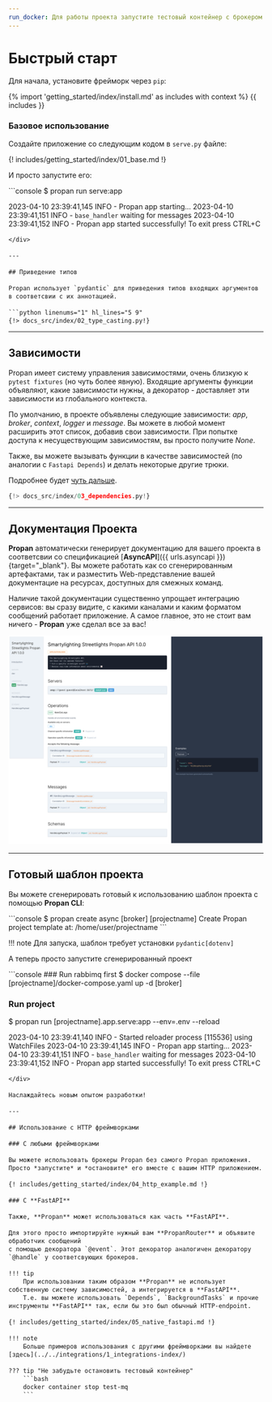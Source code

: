 ```yaml
---
run_docker: Для работы проекта запустите тестовый контейнер с брокером
---
```


# Быстрый старт

Для начала, установите фрейморк через `pip`:

{% import 'getting_started/index/install.md' as includes with context %}
{{ includes }}

### Базовое использование

Создайте приложение со следующим кодом в `serve.py` файле:

{! includes/getting_started/index/01_base.md !}

И просто запустите его:

<div class="termy">
```console
$ propan run serve:app

2023-04-10 23:39:41,145 INFO     - Propan app starting...
2023-04-10 23:39:41,151 INFO     - `base_handler` waiting for messages
2023-04-10 23:39:41,152 INFO     - Propan app started successfully! To exit press CTRL+C
```
</div>

---

## Приведение типов

Propan использует `pydantic` для приведения типов входящих аргументов в соответсвии с их аннотацией.

```python linenums="1" hl_lines="5 9"
{!> docs_src/index/02_type_casting.py!}
```

---

## Зависимости

Propan имеет систему управления зависимостями, очень близкую к `pytest fixtures` (но чуть более явную).
Входящие аргументы функции объявляют, какие зависимости нужны, а декоратор - доставляет эти зависимости
из глобального контекста.

По умолчанию, в проекте объявлены следующие зависимости: *app*, *broker*, *context*, *logger* и *message*.
Вы можете в любой момент расширить этот список, добавив свои зависимости.
При попытке доступа к несуществующим зависимостям, вы просто получите *None*.

Также, вы можете вызывать функции в качестве зависимостей (по аналогии с `Fastapi Depends`) и делать некоторые другие трюки.

Подробнее будет [чуть дальше](../5_dependency/1_di-index).

```python linenums="1" hl_lines="11-12"
{!> docs_src/index/03_dependencies.py!}
```

---

## Документация Проекта

**Propan** автоматически генерирует документацию для вашего проекта в соответсвии со спецификацией [**AsyncAPI**]({{ urls.asyncapi }}){target="_blank"}. Вы можете работать как со сгенерированным артефактами, так и разместить Web-представление вашей документацие на ресурсах, доступных для смежных команд.

Наличие такой документации существенно упрощает интеграцию сервисов: вы сразу видите, с какими каналами и каким форматом сообщений работает приложение. А самое главное, это не стоит вам ничего - **Propan** уже сделал все за вас!

![HTML-page](../../assets/img/docs-html-short.png)

---

## Готовый шаблон проекта

Вы можете сгенерировать готовый к использованию шаблон проекта с помощью **Propan CLI**:

<div class="termy">
```console
$ propan create async [broker] [projectname]
Create Propan project template at: /home/user/projectname
```
</div>

!!! note
    Для запуска, шаблон требует установки `pydantic[dotenv]`

А теперь просто запустите сгенерированный проект

<div class="termy">
```console
### Run rabbimq first
$ docker compose --file [projectname]/docker-compose.yaml up -d [broker]

### Run project
$ propan run [projectname].app.serve:app --env=.env --reload

2023-04-10 23:39:41,140 INFO     - Started reloader process [115536] using WatchFiles
2023-04-10 23:39:41,145 INFO     - Propan app starting...
2023-04-10 23:39:41,151 INFO     - `base_handler` waiting for messages
2023-04-10 23:39:41,152 INFO     - Propan app started successfully! To exit press CTRL+C
```
</div>

Наслаждайтесь новым опытом разработки!

---

## Использование с HTTP фреймворками

### С любыми фреймворками

Вы можете использовать брокеры Propan без самого Propan приложения.
Просто *запустите* и *остановите* его вместе с вашим HTTP приложением.

{! includes/getting_started/index/04_http_example.md !}

### С **FastAPI**

Также, **Propan** может использоваться как часть **FastAPI**.

Для этого просто импортируйте нужный вам **PropanRouter** и объявите обработчик сообщений
с помощью декоратора `@event`. Этот декоратор аналогичен декоратору `@handle` у соответсвующих брокеров.

!!! tip
    При использовании таким образом **Propan** не использует собственную систему зависимостей, а интегрируется в **FastAPI**.
    Т.е. вы можете использовать `Depends`, `BackgroundTasks` и прочие инструменты **FastAPI** так, если бы это был обычный HTTP-endpoint.

{! includes/getting_started/index/05_native_fastapi.md !}

!!! note
    Больше примеров использования с другими фреймворками вы найдете [здесь](../../integrations/1_integrations-index/)

??? tip "Не забудьте остановить тестовый контейнер"
    ```bash
    docker container stop test-mq
    ```